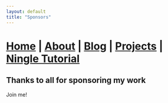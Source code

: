 ```yaml
---
layout: default
title: "Sponsors"
---
```


# [Home](index.markdown) | [About](about.markdown) | [Blog](blog.markdown) | [Projects](projects.markdown) | [Ningle Tutorial](/2024/12/29/ningle-1.html)

## Thanks to all for sponsoring my work

Join me!
